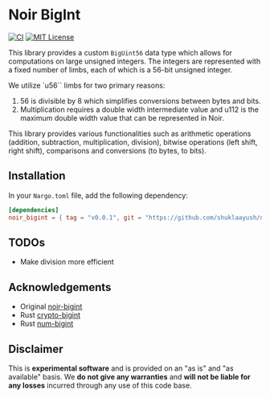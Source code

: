 # Noir BigInt

[![CI][ci-shield]][ci-url]
[![MIT License][license-shield]][license-url]

This library provides a custom `BigUint56` data type which allows for computations on large unsigned integers. The integers are represented with a fixed number of limbs, each of which is a 56-bit unsigned integer. 

We utilize `u56`` limbs for two primary reasons:

1. 56 is divisible by 8 which simplifies conversions between bytes and bits.
2. Multiplication requires a double width intermediate value and u112 is the maximum double width value that can be represented in Noir.

This library provides various functionalities such as arithmetic operations (addition, subtraction, multiplication, division), bitwise operations (left shift, right shift), comparisons and conversions (to bytes, to bits). 

## Installation

In your `Nargo.toml` file, add the following dependency:

```toml
[dependencies]
noir_bigint = { tag = "v0.0.1", git = "https://github.com/shuklaayush/noir-bigint" }
```

## TODOs

- Make division more efficient 

## Acknowledgements

- Original [noir-bigint](https://github.com/okuyiga/noir-bigint)
- Rust [crypto-bigint](https://github.com/RustCrypto/crypto-bigint)
- Rust [num-bigint](https://github.com/rust-num/num-bigint)

## Disclaimer

This is **experimental software** and is provided on an "as is" and "as available" basis. We **do not give any warranties** and **will not be liable for any losses** incurred through any use of this code base.

[ci-shield]: https://img.shields.io/github/actions/workflow/status/shuklaayush/noir-bigint/test.yaml?branch=main&label=tests
[ci-url]: https://github.com/shuklaayush/noir-bigint/actions/workflows/test.yaml

[license-shield]: https://img.shields.io/badge/License-MIT-green.svg
[license-url]: https://github.com/shuklaayush/noir-bigint/blob/main/LICENSE